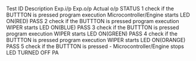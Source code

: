 
Test ID	Description	Exp.i/p	Exp.o/p	Actual o/p	STATUS
1	check if the BUTTTON is pressed	program execution	Microcontroller/Engine starts	LED ON(RED)	PASS
2	check if the BUTTTON is pressed	program execution	WIPER starts	LED ON(BLUE)	PASS
3	check if the BUTTTON is pressed	program execution	WIPER starts	LED ON(GREEN)	PASS
4	check if the BUTTTON is pressed	program execution	WIPER starts	LED ON(ORANGE)	PASS
5	check if the BUTTTON is pressed	-	Microcontroller/Engine stops	LED TURNED OFF	PA
